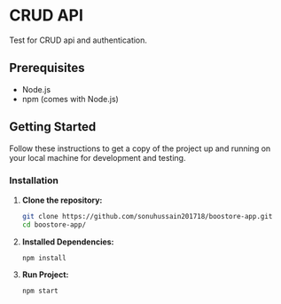 # CRUD API

Test for CRUD api and authentication.

## Prerequisites

- Node.js
- npm (comes with Node.js)

## Getting Started

Follow these instructions to get a copy of the project up and running on your local machine for development and testing.

### Installation

1. **Clone the repository:**

   ```bash
   git clone https://github.com/sonuhussain201718/boostore-app.git
   cd boostore-app/

2. **Installed Dependencies:**

   ```bash
   npm install

2. **Run Project:**

   ```bash
   npm start